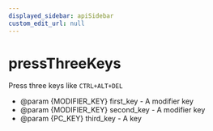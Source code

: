 ```yaml
---
displayed_sidebar: apiSidebar
custom_edit_url: null
---
```

# pressThreeKeys

Press three keys like `CTRL+ALT+DEL`

   * @param {MODIFIER_KEY} first_key - A modifier key
   * @param {MODIFIER_KEY} second_key - A modifier key
   * @param {PC_KEY} third_key - A key
